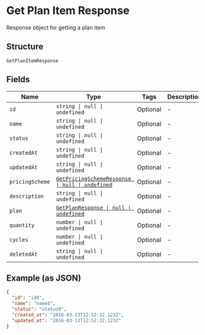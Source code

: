 
# Get Plan Item Response

Response object for getting a plan item

## Structure

`GetPlanItemResponse`

## Fields

| Name | Type | Tags | Description |
|  --- | --- | --- | --- |
| `id` | `string \| null \| undefined` | Optional | - |
| `name` | `string \| null \| undefined` | Optional | - |
| `status` | `string \| null \| undefined` | Optional | - |
| `createdAt` | `string \| null \| undefined` | Optional | - |
| `updatedAt` | `string \| null \| undefined` | Optional | - |
| `pricingScheme` | [`GetPricingSchemeResponse \| null \| undefined`](../../doc/models/get-pricing-scheme-response.md) | Optional | - |
| `description` | `string \| null \| undefined` | Optional | - |
| `plan` | [`GetPlanResponse \| null \| undefined`](../../doc/models/get-plan-response.md) | Optional | - |
| `quantity` | `number \| null \| undefined` | Optional | - |
| `cycles` | `number \| null \| undefined` | Optional | - |
| `deletedAt` | `string \| null \| undefined` | Optional | - |

## Example (as JSON)

```json
{
  "id": "id8",
  "name": "name8",
  "status": "status0",
  "created_at": "2016-03-13T12:52:32.123Z",
  "updated_at": "2016-03-13T12:52:32.123Z"
}
```

